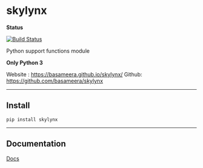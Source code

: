 # skylynx

**Status**

[![Build Status](https://travis-ci.org/basameera/skylynx.svg?branch=master)](https://travis-ci.org/basameera/skylynx)

Python support functions module

**Only Python 3**

Website : https://basameera.github.io/skylynx/
Github: https://github.com/basameera/skylynx

---

## Install

`pip install skylynx` 

---

## Documentation

[Docs]()

